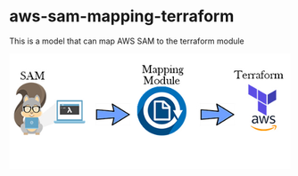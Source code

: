 # aws-sam-mapping-terraform
This is a model that can map AWS SAM to the terraform module

<p align="center"><img src="https://github.com/chashikajw/smart-worker-images/blob/master/terraformmap.jpg" /></p>
